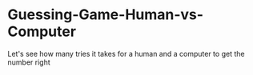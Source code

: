 # Guessing-Game-Human-vs-Computer

Let's see how many tries it takes for a human and a computer to get the number right
